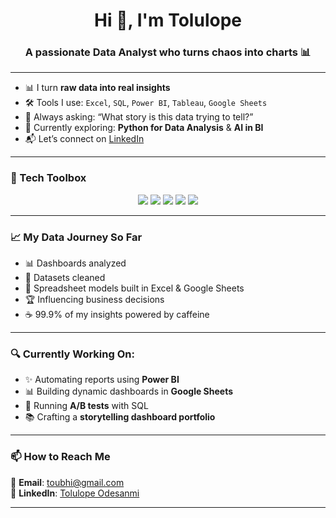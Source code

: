 <h1 align="center">Hi 👋, I'm Tolulope</h1>
<h3 align="center">A passionate Data Analyst who turns chaos into charts 📊</h3>

---

- 📊 I turn **raw data into real insights**
- 🛠️ Tools I use: `Excel`, `SQL`, `Power BI`, `Tableau`, `Google Sheets`
- 🧠 Always asking: “What story is this data trying to tell?”
- 🌱 Currently exploring: **Python for Data Analysis** & **AI in BI**
- 📬 Let’s connect on [LinkedIn](https://www.linkedin.com/in/tolulope-odesanmi-9b00a2309/)

---
### 🧰 Tech Toolbox  

<div align="center">
  <img src="https://img.shields.io/badge/Excel-%233478B1.svg?&style=for-the-badge&logo=microsoft-excel&logoColor=white" />
  <img src="https://img.shields.io/badge/Google%20Sheets-34A853?style=for-the-badge&logo=Google%20Sheets&logoColor=white" />
  <img src="https://img.shields.io/badge/SQL-%2300f.svg?&style=for-the-badge&logo=MySQL&logoColor=white" />
  <img src="https://img.shields.io/badge/PowerBI-F2C811?style=for-the-badge&logo=Power%20BI&logoColor=black" />
  <img src="https://img.shields.io/badge/Tableau-E97627?style=for-the-badge&logo=Tableau&logoColor=white" />
</div>

---

### 📈 My Data Journey So Far

- 📊 Dashboards analyzed  
- 📁 Datasets cleaned  
- 🧮 Spreadsheet models built in Excel & Google Sheets  
- 🏆 Influencing business decisions  
- ☕ 99.9% of my insights powered by caffeine  

---

### 🔍 Currently Working On:

- ✨ Automating reports using **Power BI**  
- 📊 Building dynamic dashboards in **Google Sheets**  
- 🧪 Running **A/B tests** with SQL  
- 📚 Crafting a **storytelling dashboard portfolio**

---

### 📫 How to Reach Me

📧 **Email**: [toubhi@gmail.com](mailto:toubhi@gmail.com)  
💼 **LinkedIn**: [Tolulope Odesanmi](https://www.linkedin.com/in/tolulope-odesanmi-9b00a2309/)

---
